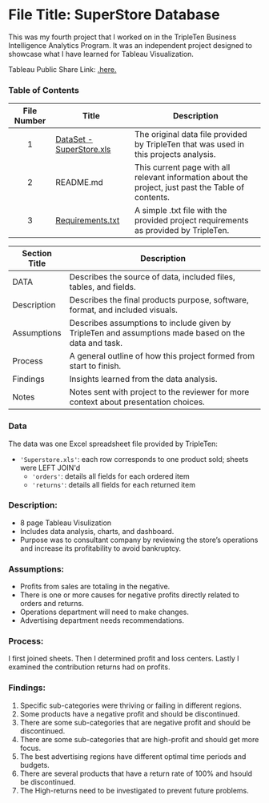 # File Title: SuperStore Database

This was my fourth project that I worked on in the TripleTen Business Intelligence Analytics Program. It was an independent project designed to showcase what I have learned for Tableau Visualization.

Tableau Public Share Link: <a href='[https://github.com/simrandulai/Data_projects_TripleTen/blob/main/Zuber/my_queries.md](https://public.tableau.com/app/profile/simran.dulai/viz/SuperStore_17084789395350/Avg_ProfitAvg_Return)' target=_blank>.<u>here</u>.</a>

### Table of Contents
| File Number | Title | Description |
| :-----------: | ----------- |----------- |
| 1 | [DataSet - SuperStore.xls](https://github.com/Tiffany-Bergett/Data_projects_TripleTen/blob/main/SuperStore%20Consult/DataSet%20-%20SuperStore.xls) | The original data file provided by TripleTen that was used in this projects analysis. |
| 2 | README.md | This current page with all relevant information about the project, just past the Table of contents. |
| 3 | [Requirements.txt](https://github.com/Tiffany-Bergett/Data_projects_TripleTen/blob/main/SuperStore%20Consult/Requirements.txt) | A simple .txt file with the provided project requirements as provided by TripleTen. |

| Section Title | Description |
| ----------- |----------- |
| DATA | Describes the source of data, included files, tables, and fields. |
| Description | Describes the final products purpose, software, format, and included visuals. |
| Assumptions | Describes assumptions to include given by TripleTen and assumptions made based on the data and task. |
| Process | A general outline of how this project formed from start to finish. |
| Findings | Insights learned from the data analysis. |
| Notes | Notes sent with project to the reviewer for more context about presentation choices. |

### Data
The data was one Excel spreadsheet file provided by TripleTen:
- `'Superstore.xls'`: each row corresponds to one product sold; sheets were LEFT JOIN'd
    - `'orders'`: details all fields for each ordered item
    - `'returns'`: details all fields for each returned item

### Description:
- 8 page Tableau Visulization
- Includes data analysis, charts, and dashboard.
- Purpose was to consultant company by reviewing the store’s operations and increase its profitability to avoid bankruptcy.

### Assumptions:
- Profits from sales are totaling in the negative.	
- There is one or more causes for negative profits directly related to orders and returns.
- Operations department will need to make changes.
- Advertising department needs recommendations.

### Process:
I first joined sheets.
Then I determined profit and loss centers.
Lastly I examined the contribution returns had on profits.

### Findings:
1. Specific sub-categories were thriving or failing in different regions.
2. Some products have a negative profit and should be discontinued.
3. There are some sub-categories that are negative profit and should be discontinued.
4. There are some sub-categories that are high-profit and should get more focus.
5. The best advertising regions have different optimal time periods and budgets.
6. There are several products that have a return rate of 100% and hsould be discontinued.
7. The High-returns need to be investigated to prevent future problems.
